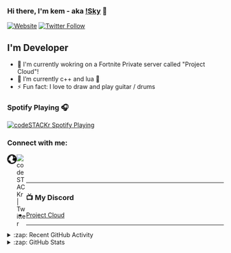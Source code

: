 ### Hi there, I'm kem - aka [!Sky][website] 👋

[![Website](https://img.shields.io/website?label=codeSTACKr.com&style=for-the-badge&url=https%3A%2F%2Fcodestackr.com)](https://codestackr.com)
[![Twitter Follow](https://img.shields.io/twitter/follow/codeSTACKr?color=1DA1F2&logo=twitter&style=for-the-badge)](https://twitter.com/intent/follow?original_referer=https%3A%2F%2Fgithub.com%2FcodeSTACKr&screen_name=codeSTACKr)

## I'm Developer

- 🔭 I'm currently wokring on a Fortnite Private server called "Project Cloud"!
- 🌱 I’m currently c++ and lua 🤣
- ⚡ Fun fact: I love to draw and play guitar / drums

### Spotify Playing 🎧

[<img src="https://now-playing-codestackr.vercel.app/api/spotify-playing" alt="codeSTACKr Spotify Playing" width="350" />](https://open.spotify.com/user/swyqyimdc12jajde4vpwd2x1b)

### Connect with me:

[<img align="left" alt="codeSTACKr.com" width="22px" src="https://raw.githubusercontent.com/iconic/open-iconic/master/svg/globe.svg" />][website]
[<img align="left" alt="codeSTACKr | Twitter" width="22px" src="https://cdn.jsdelivr.net/npm/simple-icons@v3/icons/twitter.svg" />][twitter]

<br />

<br />
<br />

---

### 📺 My Discord

<!-- Discord:START -->
- [Project Cloud](https://discord.gg/MfXNpTg4EV)
<!-- Discords:END -->

---

<details>
  <summary>:zap: Recent GitHub Activity</summary>

</details>

<details>
  <summary>:zap: GitHub Stats</summary>

  <img align="left" alt="Sky's GitHub Stats" src="https://github-readme-stats.Sky0101-ai/
.vercel.app/api?username=codeSTACKr&show_icons=true&hide_border=true" />

</details>

[website]: https://cloudfn.dev
[twitter]: https://twitter.com/Sky10167208300
[Discord]: https://discord.gg/MfXNpTg4EV